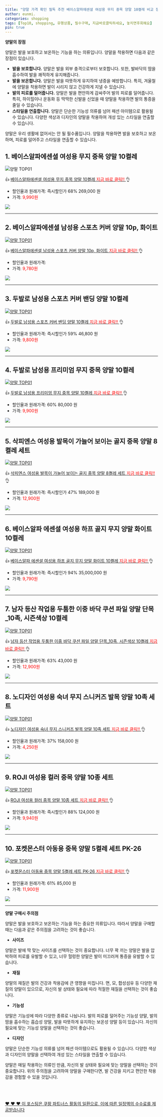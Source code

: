 ```yaml
---
title: "양말 가격 확인 필독 추천 베이스알파에센셜 여성용 무지 중목 양말 10켤레 비교 장점 구매가이드"
author: eunmi.
categories: shopping
tags: [Top10, shopping, 유행상품, 필수구매, 지금바로클릭하세요, 놓치면후회해요]
pin: true
---
```

**양말의 장점**

양말은 발을 보호하고 보온하는 기능을 하는 의류입니다. 양말을 착용하면 다음과 같은 장점이 있습니다.

* **발을 보호합니다.** 양말은 발을 외부 충격으로부터 보호합니다. 또한, 발바닥의 땀을 흡수하여 발을 쾌적하게 유지해줍니다.
* **발을 보온합니다.** 양말은 발을 따뜻하게 유지하여 냉증을 예방합니다. 특히, 겨울철에 양말을 착용하면 발이 시리지 않고 건강하게 지낼 수 있습니다.
* **발의 피로를 덜어줍니다.** 양말은 발을 편안하게 감싸주어 발의 피로를 덜어줍니다. 특히, 하이힐이나 운동화 등 딱딱한 신발을 신었을 때 양말을 착용하면 발의 통증을 줄일 수 있습니다.
* **스타일을 연출합니다.** 양말은 단순한 기능성 의류를 넘어 패션 아이템으로 활용될 수 있습니다. 다양한 색상과 디자인의 양말을 착용하여 개성 있는 스타일을 연출할 수 있습니다.

양말은 우리 생활에 없어서는 안 될 필수품입니다. 양말을 착용하면 발을 보호하고 보온하며, 피로를 덜어주고 스타일을 연출할 수 있습니다.

   

## 1. 베이스알파에센셜 여성용 무지 중목 양말 10켤레

![양말 TOP01](https://thumbnail9.coupangcdn.com/thumbnails/remote/230x230ex/image/retail/images/1210191000741428-e47ea6a5-6789-4323-9d18-7f156eaebe1b.JPG)


👍 [베이스알파에센셜 여성용 무지 중목 양말 10켤레 <font color=red> 지금 바로 클릭!! </font> ](https://link.coupang.com/re/AFFSDP?lptag=AF3617701&subid=GithubCoopas&pageKey=1806346903&traceid=V0-153&itemId=3073576081&vendorItemId=71061481481) 👌 


- 할인율과 원래가격: 즉시할인가 68%  269,000   원
- 가격: <span style='color:red'>9,990원</span>

[![](/discount_price.png)](https://link.coupang.com/re/AFFSDP?lptag=AF3617701&subid=GithubCoopas&pageKey=1806346903&traceid=V0-153&itemId=3073576081&vendorItemId=71061481481)

---


   

## 2. 베이스알파에센셜 남성용 스포츠 커버 양말 10p, 화이트

[![양말 TOP01](https://thumbnail8.coupangcdn.com/thumbnails/remote/230x230ex/image/retail/images/5828637879199-c5743b1f-0c28-45a2-bdc6-2b3f3b4f1085.jpg)](https://link.coupang.com/re/AFFSDP?lptag=AF3617701&subid=GithubCoopas&pageKey=234431816&traceid=V0-153&itemId=744532237&vendorItemId=4879296392)


👍 [베이스알파에센셜 남성용 스포츠 커버 양말 10p, 화이트 <font color=red> 지금 바로 클릭!! </font> ](https://link.coupang.com/re/AFFSDP?lptag=AF3617701&subid=GithubCoopas&pageKey=234431816&traceid=V0-153&itemId=744532237&vendorItemId=4879296392) 👌 


- 할인율과 원래가격: 
- 가격: <span style='color:red'>9,780원</span>

[![](/discount_price.png)](https://link.coupang.com/re/AFFSDP?lptag=AF3617701&subid=GithubCoopas&pageKey=234431816&traceid=V0-153&itemId=744532237&vendorItemId=4879296392)

---


   

## 3. 두발로 남성용 스포츠 커버 밴딩 양말 10켤레

[![양말 TOP01](https://thumbnail8.coupangcdn.com/thumbnails/remote/230x230ex/image/retail/images/1757067898399982-c150c742-e406-4f93-9e93-5e9bc97735ca.jpg)](https://link.coupang.com/re/AFFSDP?lptag=AF3617701&subid=GithubCoopas&pageKey=113166354&traceid=V0-153&itemId=339960370&vendorItemId=3834380496)


👍 [두발로 남성용 스포츠 커버 밴딩 양말 10켤레 <font color=red> 지금 바로 클릭!! </font> ](https://link.coupang.com/re/AFFSDP?lptag=AF3617701&subid=GithubCoopas&pageKey=113166354&traceid=V0-153&itemId=339960370&vendorItemId=3834380496) 👌 


- 할인율과 원래가격: 즉시할인가 59%  46,800   원
- 가격: <span style='color:red'>9,800원</span>

[![](/discount_price.png)](https://link.coupang.com/re/AFFSDP?lptag=AF3617701&subid=GithubCoopas&pageKey=113166354&traceid=V0-153&itemId=339960370&vendorItemId=3834380496)

---


   

## 4. 두발로 남성용 프리미엄 무지 중목 양말 10켤레

[![양말 TOP01](https://thumbnail8.coupangcdn.com/thumbnails/remote/230x230ex/image/retail/images/3646639073713897-1a467828-6faf-410e-b97a-68d0d2839b9f.jpg)](https://link.coupang.com/re/AFFSDP?lptag=AF3617701&subid=GithubCoopas&pageKey=247093177&traceid=V0-153&itemId=782617593&vendorItemId=4981519192)


👍 [두발로 남성용 프리미엄 무지 중목 양말 10켤레 <font color=red> 지금 바로 클릭!! </font> ](https://link.coupang.com/re/AFFSDP?lptag=AF3617701&subid=GithubCoopas&pageKey=247093177&traceid=V0-153&itemId=782617593&vendorItemId=4981519192) 👌 


- 할인율과 원래가격: 60%  80,000   원
- 가격: <span style='color:red'>9,900원</span>

[![](/discount_price.png)](https://link.coupang.com/re/AFFSDP?lptag=AF3617701&subid=GithubCoopas&pageKey=247093177&traceid=V0-153&itemId=782617593&vendorItemId=4981519192)

---


   

## 5. 삭피엔스 여성용 발목이 가늘어 보이는 골지 중목 양말 8켤레 세트

[![양말 TOP01](https://thumbnail9.coupangcdn.com/thumbnails/remote/230x230ex/image/retail/images/113038713351100-8772c96f-83dd-40e4-aca9-9ba48e5ac138.jpg)](https://link.coupang.com/re/AFFSDP?lptag=AF3617701&subid=GithubCoopas&pageKey=2269709378&traceid=V0-153&itemId=3892163123&vendorItemId=71876782039)


👍 [삭피엔스 여성용 발목이 가늘어 보이는 골지 중목 양말 8켤레 세트 <font color=red> 지금 바로 클릭!! </font> ](https://link.coupang.com/re/AFFSDP?lptag=AF3617701&subid=GithubCoopas&pageKey=2269709378&traceid=V0-153&itemId=3892163123&vendorItemId=71876782039) 👌 


- 할인율과 원래가격: 즉시할인가 47%  189,000   원
- 가격: <span style='color:red'>12,900원</span>

[![](/discount_price.png)](https://link.coupang.com/re/AFFSDP?lptag=AF3617701&subid=GithubCoopas&pageKey=2269709378&traceid=V0-153&itemId=3892163123&vendorItemId=71876782039)

---


   

## 6. 베이스알파 에센셜 여성용 하프 골지 무지 양말 화이트 10켤레

[![양말 TOP01](https://thumbnail8.coupangcdn.com/thumbnails/remote/230x230ex/image/retail/images/5941995338331-b1ab3a85-d040-48f1-8edd-32be91fda043.jpg)](https://link.coupang.com/re/AFFSDP?lptag=AF3617701&subid=GithubCoopas&pageKey=322623848&traceid=V0-153&itemId=1033411744&vendorItemId=5483589084)


👍 [베이스알파 에센셜 여성용 하프 골지 무지 양말 화이트 10켤레 <font color=red> 지금 바로 클릭!! </font> ](https://link.coupang.com/re/AFFSDP?lptag=AF3617701&subid=GithubCoopas&pageKey=322623848&traceid=V0-153&itemId=1033411744&vendorItemId=5483589084) 👌 


- 할인율과 원래가격: 즉시할인가 94%  35,000,000   원
- 가격: <span style='color:red'>9,790원</span>

[![](/discount_price.png)](https://link.coupang.com/re/AFFSDP?lptag=AF3617701&subid=GithubCoopas&pageKey=322623848&traceid=V0-153&itemId=1033411744&vendorItemId=5483589084)

---


   

## 7. 남자 등산 작업용 두툼한 이중 바닥 쿠션 파일 양말 단목_10족, 시즌색상 10켤레

[![양말 TOP01](https://thumbnail7.coupangcdn.com/thumbnails/remote/230x230ex/image/vendor_inventory/6b15/d0ad37d3fbed20e012cba63d769bbc6534270215285091a03ffff905715b.jpg)](https://link.coupang.com/re/AFFSDP?lptag=AF3617701&subid=GithubCoopas&pageKey=2311185971&traceid=V0-153&itemId=3986146786&vendorItemId=71970454921)


👍 [남자 등산 작업용 두툼한 이중 바닥 쿠션 파일 양말 단목_10족, 시즌색상 10켤레 <font color=red> 지금 바로 클릭!! </font> ](https://link.coupang.com/re/AFFSDP?lptag=AF3617701&subid=GithubCoopas&pageKey=2311185971&traceid=V0-153&itemId=3986146786&vendorItemId=71970454921) 👌 


- 할인율과 원래가격: 63%  43,000   원
- 가격: <span style='color:red'>12,900원</span>

[![](/discount_price.png)](https://link.coupang.com/re/AFFSDP?lptag=AF3617701&subid=GithubCoopas&pageKey=2311185971&traceid=V0-153&itemId=3986146786&vendorItemId=71970454921)

---


   

## 8. 노디자인 여성용 숙녀 무지 스니커즈 발목 양말 10족 세트

[![양말 TOP01](https://thumbnail10.coupangcdn.com/thumbnails/remote/230x230ex/image/retail/images/4542199109182273-86586f42-048b-4707-8335-12e93ec1de0a.jpg)](https://link.coupang.com/re/AFFSDP?lptag=AF3617701&subid=GithubCoopas&pageKey=253169515&traceid=V0-153&itemId=796832037&vendorItemId=5023375265)


👍 [노디자인 여성용 숙녀 무지 스니커즈 발목 양말 10족 세트 <font color=red> 지금 바로 클릭!! </font> ](https://link.coupang.com/re/AFFSDP?lptag=AF3617701&subid=GithubCoopas&pageKey=253169515&traceid=V0-153&itemId=796832037&vendorItemId=5023375265) 👌 


- 할인율과 원래가격: 37%  158,000   원
- 가격: <span style='color:red'>4,250원</span>

[![](/discount_price.png)](https://link.coupang.com/re/AFFSDP?lptag=AF3617701&subid=GithubCoopas&pageKey=253169515&traceid=V0-153&itemId=796832037&vendorItemId=5023375265)

---


   

## 9. ROJI 여성용 컬러 중목 양말 10종 세트

[![양말 TOP01](https://thumbnail6.coupangcdn.com/thumbnails/remote/230x230ex/image/retail/images/380040094942786-46c8f83d-5844-45d3-b75a-e5ef5df24827.jpg)](https://link.coupang.com/re/AFFSDP?lptag=AF3617701&subid=GithubCoopas&pageKey=6036627254&traceid=V0-153&itemId=11023603539&vendorItemId=80744031468)


👍 [ROJI 여성용 컬러 중목 양말 10종 세트 <font color=red> 지금 바로 클릭!! </font> ](https://link.coupang.com/re/AFFSDP?lptag=AF3617701&subid=GithubCoopas&pageKey=6036627254&traceid=V0-153&itemId=11023603539&vendorItemId=80744031468) 👌 


- 할인율과 원래가격: 즉시할인가 88%  124,000   원
- 가격: <span style='color:red'>9,940원</span>

[![](/discount_price.png)](https://link.coupang.com/re/AFFSDP?lptag=AF3617701&subid=GithubCoopas&pageKey=6036627254&traceid=V0-153&itemId=11023603539&vendorItemId=80744031468)

---


   

## 10. 포켓몬스터 아동용 중목 양말 5켤레 세트 PK-26

[![양말 TOP01](https://thumbnail6.coupangcdn.com/thumbnails/remote/230x230ex/image/rs_quotation_api/a7m0adn2/34069d95caff473a851d91e2bbaaf94f.jpg)](https://link.coupang.com/re/AFFSDP?lptag=AF3617701&subid=GithubCoopas&pageKey=7593089400&traceid=V0-153&itemId=20068859468&vendorItemId=87164673781)


👍 [포켓몬스터 아동용 중목 양말 5켤레 세트 PK-26 <font color=red> 지금 바로 클릭!! </font> ](https://link.coupang.com/re/AFFSDP?lptag=AF3617701&subid=GithubCoopas&pageKey=7593089400&traceid=V0-153&itemId=20068859468&vendorItemId=87164673781) 👌 


- 할인율과 원래가격: 61%  85,000   원
- 가격: <span style='color:red'>11,900원</span>

[![](/discount_price.png)](https://link.coupang.com/re/AFFSDP?lptag=AF3617701&subid=GithubCoopas&pageKey=7593089400&traceid=V0-153&itemId=20068859468&vendorItemId=87164673781)

---
**양말 구매시 주의점**

양말은 발을 보호하고 보온하는 기능을 하는 중요한 의류입니다. 따라서 양말을 구매할 때는 다음과 같은 주의점을 고려하는 것이 좋습니다.

* **사이즈**

양말은 발에 딱 맞는 사이즈를 선택하는 것이 중요합니다. 너무 꽉 끼는 양말은 발을 압박하여 피로를 유발할 수 있고, 너무 헐렁한 양말은 발이 미끄러져 통증을 유발할 수 있습니다.

* **재질**

양말의 재질은 발의 건강과 착용감에 큰 영향을 미칩니다. 면, 모, 합성섬유 등 다양한 재질의 양말이 있으므로, 자신의 발 상태와 필요에 따라 적절한 재질을 선택하는 것이 좋습니다.

* **기능성**

양말은 기능성에 따라 다양한 종류로 나뉩니다. 발의 피로를 덜어주는 기능성 양말, 발의 땀을 흡수하는 흡습성 양말, 발을 따뜻하게 유지하는 보온성 양말 등이 있습니다. 자신의 필요에 맞는 기능성 양말을 선택하는 것이 좋습니다.

* **디자인**

양말은 단순한 기능성 의류를 넘어 패션 아이템으로도 활용될 수 있습니다. 다양한 색상과 디자인의 양말을 선택하여 개성 있는 스타일을 연출할 수 있습니다.

양말은 매일 착용하는 의류인 만큼, 자신의 발 상태와 필요에 맞는 양말을 선택하는 것이 중요합니다. 위의 주의점을 고려하여 양말을 구매한다면, 발 건강을 지키고 편안한 착용감을 경험할 수 있을 것입니다.<br><br><br><br><br> [ ❤ ❤ ❤ 이 포스팅은 쿠팡 파트너스 활동의 일환으로, 이에 따른 일정액의 수수료를 제공받습니다](https://link.coupang.com/a/bcEFyh)